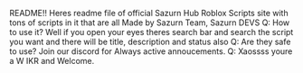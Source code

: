 README!!
Heres readme file of official Sazurn Hub Roblox Scripts site with tons of scripts in it that are all Made by Sazurn Team, Sazurn DEVS
Q: How to use it?
Well if you open your eyes theres search bar and search the script you want and there will be title, description and status also
Q: Are they safe to use? 
Join our discord for Always active annoucements.
Q: Xaossss youre a W
IKR and Welcome.
